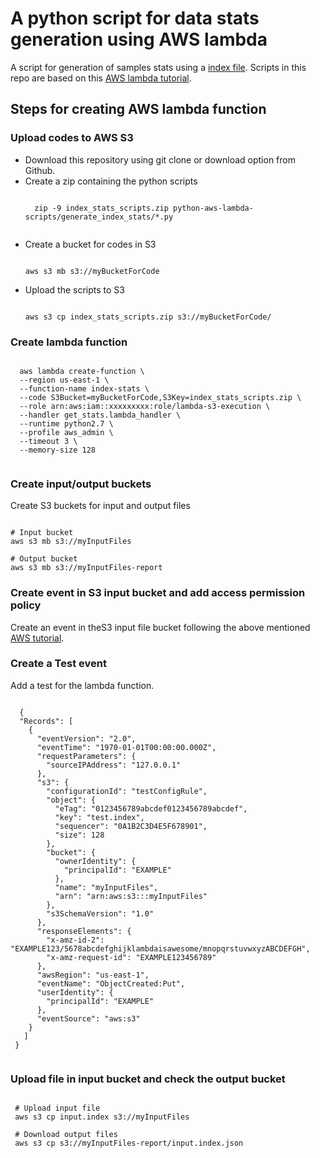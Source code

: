 # A python script for data stats generation using AWS lambda
A script for generation of samples stats using a [index file](http://ftp.ebi.ac.uk/pub/databases/blueprint/releases/current_release/homo_sapiens/20160816.data.index). Scripts in this repo are based on this [AWS lambda tutorial](http://docs.aws.amazon.com/lambda/latest/dg/with-s3-example.html).

## Steps for creating AWS lambda function

### Upload codes to AWS S3
* Download this repository using git clone or download option from Github.
* Create a zip containing the python scripts
   <pre><code>
    zip -9 index_stats_scripts.zip python-aws-lambda-scripts/generate_index_stats/*.py
   </code></pre>
* Create a bucket for codes in S3
  <pre><code>
  aws s3 mb s3://myBucketForCode
  </code></pre>
* Upload the scripts to S3
  <pre><code>
  aws s3 cp index_stats_scripts.zip s3://myBucketForCode/
  </code></pre>
  
### Create lambda function
  <pre><code>
  aws lambda create-function \
  --region us-east-1 \
  --function-name index-stats \
  --code S3Bucket=myBucketForCode,S3Key=index_stats_scripts.zip \
  --role arn:aws:iam::xxxxxxxxx:role/lambda-s3-execution \
  --handler get_stats.lambda_handler \
  --runtime python2.7 \
  --profile aws_admin \
  --timeout 3 \
  --memory-size 128
  </code></pre>

### Create input/output buckets
Create S3 buckets for input and output files
<pre><code>
# Input bucket
aws s3 mb s3://myInputFiles

# Output bucket
aws s3 mb s3://myInputFiles-report
</code></pre>

### Create event in S3 input bucket and add access permission policy
Create an event in theS3 input file bucket following the above mentioned [AWS tutorial](http://docs.aws.amazon.com/lambda/latest/dg/with-s3-example-configure-event-source.html).

### Create a Test event
Add a test for the lambda function.
  <pre><code>
  {
  "Records": [
    {
      "eventVersion": "2.0",
      "eventTime": "1970-01-01T00:00:00.000Z",
      "requestParameters": {
        "sourceIPAddress": "127.0.0.1"
      },
      "s3": {
        "configurationId": "testConfigRule",
        "object": {
          "eTag": "0123456789abcdef0123456789abcdef",
          "key": "test.index",
          "sequencer": "0A1B2C3D4E5F678901",
          "size": 128
        },
        "bucket": {
          "ownerIdentity": {
            "principalId": "EXAMPLE"
          },
          "name": "myInputFiles",
          "arn": "arn:aws:s3:::myInputFiles"
        },
        "s3SchemaVersion": "1.0"
      },
      "responseElements": {
        "x-amz-id-2": "EXAMPLE123/5678abcdefghijklambdaisawesome/mnopqrstuvwxyzABCDEFGH",
        "x-amz-request-id": "EXAMPLE123456789"
      },
      "awsRegion": "us-east-1",
      "eventName": "ObjectCreated:Put",
      "userIdentity": {
        "principalId": "EXAMPLE"
      },
      "eventSource": "aws:s3"
    }
   ]
 }
 </code></pre>
 
 ### Upload file in input bucket and check the output bucket
 <pre><code>
 # Upload input file
 aws s3 cp input.index s3://myInputFiles
 
 # Download output files
 aws s3 cp s3://myInputFiles-report/input.index.json
 </code></pre>
 
 
